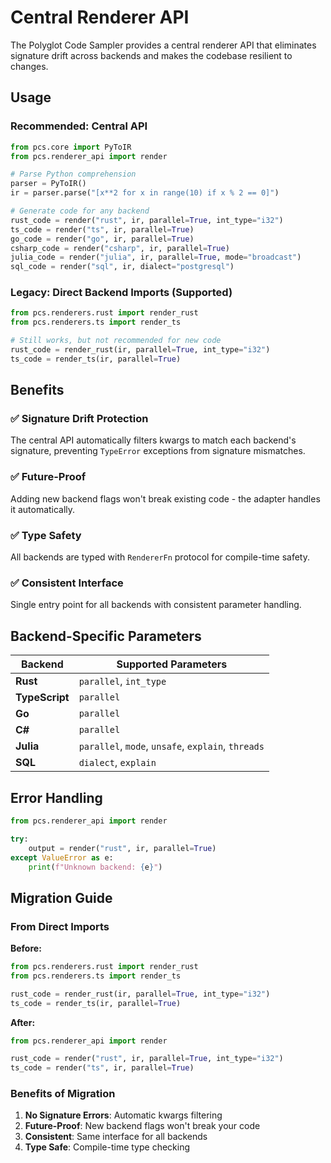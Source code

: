 # Central Renderer API

The Polyglot Code Sampler provides a central renderer API that eliminates signature drift across backends and makes the codebase resilient to changes.

## Usage

### Recommended: Central API

```python
from pcs.core import PyToIR
from pcs.renderer_api import render

# Parse Python comprehension
parser = PyToIR()
ir = parser.parse("[x**2 for x in range(10) if x % 2 == 0]")

# Generate code for any backend
rust_code = render("rust", ir, parallel=True, int_type="i32")
ts_code = render("ts", ir, parallel=True)
go_code = render("go", ir, parallel=True)
csharp_code = render("csharp", ir, parallel=True)
julia_code = render("julia", ir, parallel=True, mode="broadcast")
sql_code = render("sql", ir, dialect="postgresql")
```

### Legacy: Direct Backend Imports (Supported)

```python
from pcs.renderers.rust import render_rust
from pcs.renderers.ts import render_ts

# Still works, but not recommended for new code
rust_code = render_rust(ir, parallel=True, int_type="i32")
ts_code = render_ts(ir, parallel=True)
```

## Benefits

### ✅ **Signature Drift Protection**
The central API automatically filters kwargs to match each backend's signature, preventing `TypeError` exceptions from signature mismatches.

### ✅ **Future-Proof**
Adding new backend flags won't break existing code - the adapter handles it automatically.

### ✅ **Type Safety**
All backends are typed with `RendererFn` protocol for compile-time safety.

### ✅ **Consistent Interface**
Single entry point for all backends with consistent parameter handling.

## Backend-Specific Parameters

| Backend | Supported Parameters |
|---------|-------------------|
| **Rust** | `parallel`, `int_type` |
| **TypeScript** | `parallel` |
| **Go** | `parallel` |
| **C#** | `parallel` |
| **Julia** | `parallel`, `mode`, `unsafe`, `explain`, `threads` |
| **SQL** | `dialect`, `explain` |

## Error Handling

```python
from pcs.renderer_api import render

try:
    output = render("rust", ir, parallel=True)
except ValueError as e:
    print(f"Unknown backend: {e}")
```

## Migration Guide

### From Direct Imports

**Before:**
```python
from pcs.renderers.rust import render_rust
from pcs.renderers.ts import render_ts

rust_code = render_rust(ir, parallel=True, int_type="i32")
ts_code = render_ts(ir, parallel=True)
```

**After:**
```python
from pcs.renderer_api import render

rust_code = render("rust", ir, parallel=True, int_type="i32")
ts_code = render("ts", ir, parallel=True)
```

### Benefits of Migration

1. **No Signature Errors**: Automatic kwargs filtering
2. **Future-Proof**: New backend flags won't break your code
3. **Consistent**: Same interface for all backends
4. **Type Safe**: Compile-time type checking
